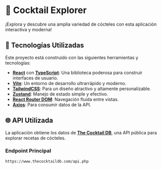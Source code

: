 # 🥂 **Cocktail Explorer**  

¡Explora y descubre una amplia variedad de cócteles con esta aplicación interactiva y moderna!

## 🚀 **Tecnologías Utilizadas**

Este proyecto está construido con las siguientes herramientas y tecnologías:

- **[React](https://react.dev/)** con **[TypeScript](https://www.typescriptlang.org/)**: Una biblioteca poderosa para construir interfaces de usuario.
- **[Vite](https://vitejs.dev/)**: Un entorno de desarrollo ultrarrápido y moderno.
- **[TailwindCSS](https://tailwindcss.com/)**: Para un diseño atractivo y altamente personalizable.
- **[Zustand](https://zustand-demo.pmnd.rs/)**: Manejo de estado simple y efectivo.
- **[React Router DOM](https://reactrouter.com/)**: Navegación fluida entre vistas.
- **[Axios](https://axios-http.com/)**: Para consumir datos de la API.

## 🌐 **API Utilizada**

La aplicación obtiene los datos de **[The Cocktail DB](https://www.thecocktaildb.com/api.php)**, una API pública para explorar recetas de cócteles.

### **Endpoint Principal**
```plaintext
https://www.thecocktaildb.com/api.php
